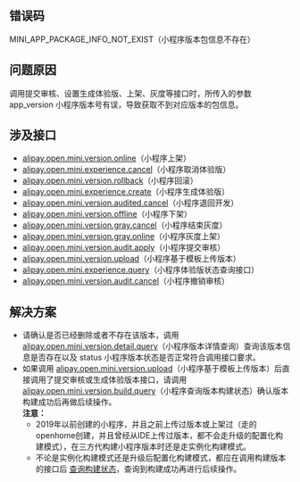 ## 错误码
MINI_APP_PACKAGE_INFO_NOT_EXIST（小程序版本包信息不存在）

## 问题原因
调用提交审核、设置生成体验版、上架、灰度等接口时，所传入的参数 app_version 小程序版本号有误，导致获取不到对应版本的包信息。

## 涉及接口

- [alipay.open.mini.version.online](https://opendocs.alipay.com/mini/03l21p)（小程序上架）
- [alipay.open.mini.experience.cancel](https://opendocs.alipay.com/mini/03l8c4)（小程序取消体验版）
- [alipay.open.mini.version.rollback](https://opendocs.alipay.com/mini/03l21q)（小程序回滚）
- [alipay.open.mini.experience.create](https://opendocs.alipay.com/mini/03l9bw)（小程序生成体验版）
- [alipay.open.mini.version.audited.cancel](https://opendocs.alipay.com/mini/03l9bs)（小程序退回开发）
- [alipay.open.mini.version.offline](https://opendocs.alipay.com/mini/03l8c0)（小程序下架）
- [alipay.open.mini.version.gray.cancel](https://opendocs.alipay.com/mini/03l9bt)（小程序结束灰度）
- [alipay.open.mini.version.gray.online](https://opendocs.alipay.com/mini/03l3ev)（小程序灰度上架）
- [alipay.open.mini.version.audit.apply](https://opendocs.alipay.com/mini/03l9bq)（小程序提交审核）
- [alipay.open.mini.version.upload](https://opendocs.alipay.com/mini/03l8bz)（小程序基于模板上传版本）
- [alipay.open.mini.experience.query](https://opendocs.alipay.com/mini/03l8c3)（小程序体验版状态查询接口）
- [alipay.open.mini.version.audit.cancel](https://opendocs.alipay.com/mini/03l9br)（小程序撤销审核）

## 解决方案

- 请确认是否已经删除或者不存在该版本，调用 [alipay.open.mini.version.detail.query](https://opendocs.alipay.com/mini/03l9bu)（小程序版本详情查询）查询该版本信息是否存在以及 status 小程序版本状态是否正常符合调用接口要求。
- 如果调用 [alipay.open.mini.version.upload](https://opendocs.alipay.com/mini/03l8bz)（小程序基于模板上传版本）后直接调用了提交审核或生成体验版本接口，请调用 [alipay.open.mini.version.build.query](https://opendocs.alipay.com/mini/03l3es)（小程序查询版本构建状态）确认版本构建成功后再做后续操作。**<br />注意：**
   - 2019年以前创建的小程序，并且之前上传过版本或上架过（走的openhome创建，并且曾经从IDE上传过版本，都不会走升级的配置化构建模式），在三方代构建小程序版本时还是走实例化构建模式。<br />
   - 不论是实例化构建模式还是升级后配置化构建模式，都应在调用构建版本的接口后 [查询构建状态](https://opendocs.alipay.com/isv/03kqzl#%E6%9F%A5%E8%AF%A2%E5%95%86%E5%AE%B6%E5%B0%8F%E7%A8%8B%E5%BA%8F%E6%9E%84%E5%BB%BA%E7%8A%B6%E6%80%81)，查询到构建成功再进行后续操作。
